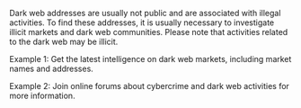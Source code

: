 Dark web addresses are usually not public and are associated with illegal activities. To find these addresses, it is usually necessary to investigate illicit markets and dark web communities. Please note that activities related to the dark web may be illicit.

Example 1: Get the latest intelligence on dark web markets, including market names and addresses.

Example 2: Join online forums about cybercrime and dark web activities for more information.